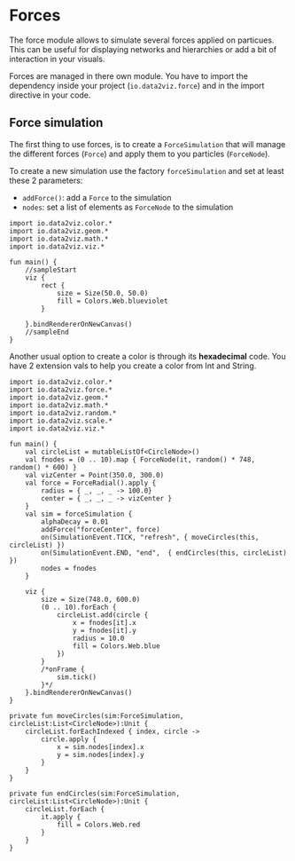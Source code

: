 # Forces

The force module allows to simulate several forces applied on particues.  
This can be useful for displaying networks and hierarchies or add a bit of interaction in your visuals.

Forces are managed in there own module. You have to import the dependency inside your project 
(`io.data2viz.force`) and in the import directive in your code.


## Force simulation

The first thing to use forces, is to create a `ForceSimulation` that will manage the different forces (`Force`) 
and apply them to you particles (`ForceNode`).

To create a new simulation use the factory `forceSimulation` and set at least these 2 parameters:

- `addForce()`: add a `Force` to the simulation
- `nodes`: set a list of elements as `ForceNode` to the simulation

```height=50
import io.data2viz.color.*
import io.data2viz.geom.*
import io.data2viz.math.*
import io.data2viz.viz.*

fun main() {
    //sampleStart
    viz {
        rect {
            size = Size(50.0, 50.0)
            fill = Colors.Web.blueviolet
        }

    }.bindRendererOnNewCanvas()
    //sampleEnd
}
```





Another usual option to create a color is through its **hexadecimal** code. You have
2 extension vals to help you create a color from Int and String.

```height=50
import io.data2viz.color.*
import io.data2viz.force.*
import io.data2viz.geom.*
import io.data2viz.math.*
import io.data2viz.random.*
import io.data2viz.scale.*
import io.data2viz.viz.*

fun main() {
    val circleList = mutableListOf<CircleNode>()
    val fnodes = (0 .. 10).map { ForceNode(it, random() * 748, random() * 600) }
    val vizCenter = Point(350.0, 300.0)
    val force = ForceRadial().apply {
        radius = { _, _, _ -> 100.0}
        center = { _, _, _ -> vizCenter }
    }
    val sim = forceSimulation {
        alphaDecay = 0.01
        addForce("forceCenter", force)
        on(SimulationEvent.TICK, "refresh", { moveCircles(this, circleList) })
        on(SimulationEvent.END, "end",  { endCircles(this, circleList) })
        nodes = fnodes
    }
    
    viz {
        size = Size(748.0, 600.0)
       	(0 .. 10).forEach {
            circleList.add(circle {
                x = fnodes[it].x
                y = fnodes[it].y
                radius = 10.0
                fill = Colors.Web.blue
            })
        }
        /*onFrame {
            sim.tick()
        }*/
    }.bindRendererOnNewCanvas()
}

private fun moveCircles(sim:ForceSimulation, circleList:List<CircleNode>):Unit {
    circleList.forEachIndexed { index, circle ->
        circle.apply {
            x = sim.nodes[index].x
            y = sim.nodes[index].y
        }
    }
}

private fun endCircles(sim:ForceSimulation, circleList:List<CircleNode>):Unit {
    circleList.forEach {
        it.apply {
            fill = Colors.Web.red
        }
    }
}
```
